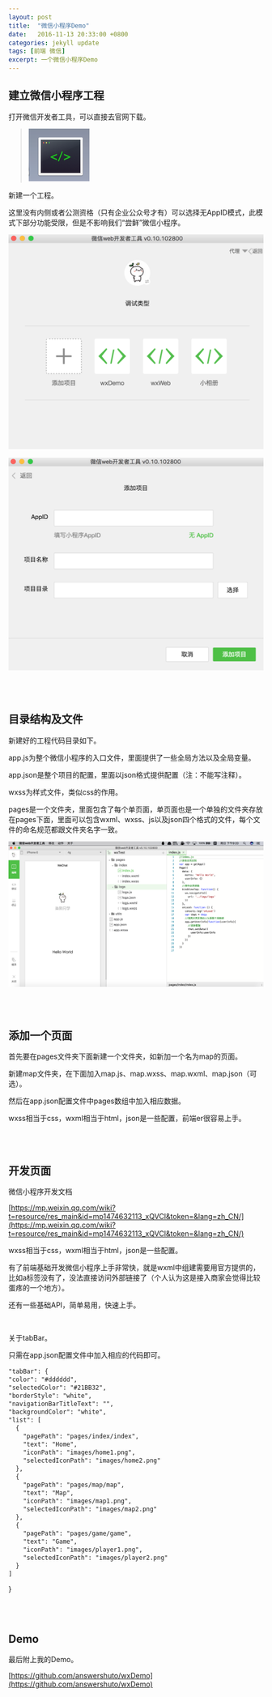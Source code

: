 ```yaml
---
layout: post
title:  "微信小程序Demo"
date:   2016-11-13 20:33:00 +0800
categories: jekyll update
tags: [前端 微信] 
excerpt: 一个微信小程序Demo
---
```




## 建立微信小程序工程

打开微信开发者工具，可以直接去官网下载。

> ![img](/img/wxDemo/img1.png)

新建一个工程。

这里没有内侧或者公测资格（只有企业公众号才有）可以选择无AppID模式，此模式下部分功能受限，但是不影响我们“尝鲜”微信小程序。

![img](/img/wxDemo/img2.png)

![img](/img/wxDemo/img3.png)

<br />

<br />

## 目录结构及文件

新建好的工程代码目录如下。

app.js为整个微信小程序的入口文件，里面提供了一些全局方法以及全局变量。

app.json是整个项目的配置，里面以json格式提供配置（注：不能写注释）。

wxss为样式文件，类似css的作用。

pages是一个文件夹，里面包含了每个单页面，单页面也是一个单独的文件夹存放在pages下面，里面可以包含wxml、wxss、js以及json四个格式的文件，每个文件的命名规范都跟文件夹名字一致。

![img](/img/wxDemo/img4.png)

<br />

<br />

## 添加一个页面

首先要在pages文件夹下面新建一个文件夹，如新加一个名为map的页面。

新建map文件夹，在下面加入map.js、map.wxss、map.wxml、map.json（可选）。

然后在app.json配置文件中pages数组中加入相应数据。

wxss相当于css，wxml相当于html，json是一些配置，前端er很容易上手。

<br />

<br />

## 开发页面

微信小程序开发文档

[https://mp.weixin.qq.com/wiki?t=resource/res_main&id=mp1474632113_xQVCl&token=&lang=zh_CN/](https://mp.weixin.qq.com/wiki?t=resource/res_main&id=mp1474632113_xQVCl&token=&lang=zh_CN/)

wxss相当于css，wxml相当于html，json是一些配置。

有了前端基础开发微信小程序上手非常快，就是wxml中组建需要用官方提供的，比如a标签没有了，没法直接访问外部链接了（个人认为这是接入商家会觉得比较蛋疼的一个地方）。

还有一些基础API，简单易用，快速上手。

<br />

关于tabBar。

只需在app.json配置文件中加入相应的代码即可。

	"tabBar": {
    "color": "#dddddd",
    "selectedColor": "#21BB32",
    "borderStyle": "white",
    "navigationBarTitleText": "",
    "backgroundColor": "white",
    "list": [
      {
        "pagePath": "pages/index/index",
        "text": "Home",
        "iconPath": "images/home1.png",
        "selectedIconPath": "images/home2.png"
      },
      {
        "pagePath": "pages/map/map",
        "text": "Map",
        "iconPath": "images/map1.png",
        "selectedIconPath": "images/map2.png"
      },
      {
        "pagePath": "pages/game/game",
        "text": "Game",
        "iconPath": "images/player1.png",
        "selectedIconPath": "images/player2.png"
      }
    ]
  }

<br />

<br />

## Demo

最后附上我的Demo。

[https://github.com/answershuto/wxDemo](https://github.com/answershuto/wxDemo)

